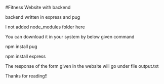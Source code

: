 #Fitness Website with backend

backend written in express and pug

I not added node_modules folder here

You can download it in your system by below given command

npm install pug

npm install express

The response of the form given in the website will go under file output.txt

Thanks for reading!!